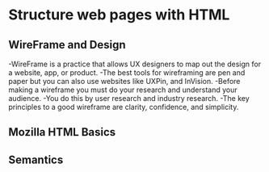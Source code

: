 # Structure web pages with HTML

## WireFrame and Design
-WireFrame is a practice that allows UX designers to map out the design for a website, app, or product.
-The best tools for wireframing are pen and paper but you can also use websites like UXPin, and InVision.
-Before making a wireframe you must do your research and understand your audience.
  -You do this by user research and industry research.
  -The key principles to a good wireframe are clarity, confidence, and simplicity.
## Mozilla HTML Basics


## Semantics



